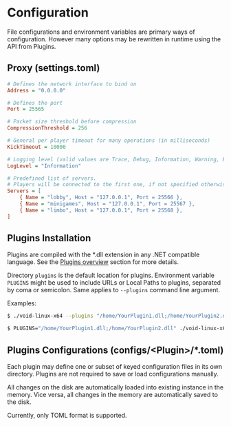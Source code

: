 # Configuration

File configurations and environment variables are primary ways of configuration.
However many options may be rewritten in runtime using the API from Plugins.

## Proxy (settings.toml)

```ini
# Defines the network interface to bind on
Address = "0.0.0.0"

# Defines the port
Port = 25565

# Packet size threshold before compression
CompressionThreshold = 256

# General per player timeout for many operations (in milliseconds)
KickTimeout = 10000

# Logging level (valid values are Trace, Debug, Information, Warning, Error, Critical)
LogLevel = "Information"

# Predefined list of servers. 
# Players will be connected to the first one, if not specified otherwise from plugins.
Servers = [
	{ Name = "lobby", Host = "127.0.0.1", Port = 25566 },
	{ Name = "minigames", Host = "127.0.0.1", Port = 25567 },
	{ Name = "limbo", Host = "127.0.0.1", Port = 25568 },
]
```

## Plugins Installation

Plugins are compiled with the *.dll extension in any .NET compatible language.
See the [Plugins overview](../developing-plugins/overview.md) section for more details.

Directory `plugins` is the default location for plugins.
Environment variable `PLUGINS` might be used to include URLs or Local Paths to plugins, separated by coma or semicolon.
Same applies to `--plugins` command line argument.

Examples:
```bash
$ ./void-linux-x64 --plugins "/home/YourPlugin1.dll;/home/YourPlugin2.dll"

$ PLUGINS="/home/YourPlugin1.dll;/home/YourPlugin2.dll" ./void-linux-x64
```

## Plugins Configurations (configs/\<Plugin\>/*.toml)

Each plugin may define one or subset of keyed configuration files in its own directory. 
Plugins are not required to save or load configurations manually. 

All changes on the disk are automatically loaded into existing instance in the memory.
Vice versa, all changes in the memory are automatically saved to the disk.

Currently, only TOML format is supported.